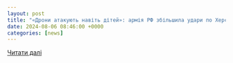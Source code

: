 ```yaml
---
layout: post
title: "«Дрони атакують навіть дітей»: армія РФ збільшила удари по Херсону. Чи є загроза нового наступу?"
date: 2024-08-06 08:46:00 +0000
categories: [news]
---
```


[Читати далі](https://www.radiosvoboda.org/a/novyny-pryazovya-ataky-rosiyi-na-kherson-poslylys-zahroza-nastupu/33066373.html)
